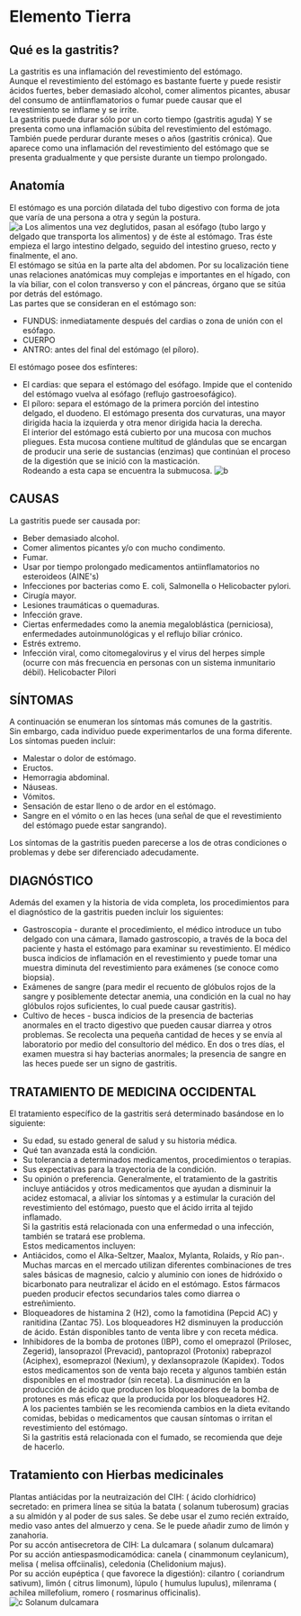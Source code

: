 # Elemento Tierra
## Qué es la gastritis?
La gastritis es una inflamación del revestimiento del estómago.  
Aunque el revestimiento del estómago es bastante fuerte y puede resistir
ácidos fuertes, beber demasiado alcohol, comer alimentos picantes,
abusar del consumo de antiinflamatorios o fumar puede causar que el
revestimiento se inflame y se irrite.  
La gastritis puede durar sólo por un corto tiempo (gastritis aguda)
Y se presenta como una inflamación súbita del revestimiento del
estómago. También puede perdurar durante meses o años (gastritis
crónica). Que aparece como una inflamación del revestimiento del
estómago que se presenta gradualmente y que persiste durante un
tiempo prolongado.

## Anatomía
El estómago es una porción dilatada del tubo digestivo con forma de jota
que varía de una persona a otra y según la postura.  
![a](23/1.png)
Los alimentos una vez deglutidos, pasan al esófago (tubo largo y delgado
que transporta los alimentos) y de éste al estómago. Tras éste empieza el
largo intestino delgado, seguido del intestino grueso, recto y finalmente,
el ano.  
El estómago se sitúa en la parte alta del abdomen. Por su localización
tiene unas relaciones anatómicas muy complejas e importantes en el
hígado, con la vía biliar, con el colon transverso y con el páncreas, órgano
que se sitúa por detrás del estómago.  
Las partes que se consideran en el estómago son:  
- FUNDUS: inmediatamente después del cardias o zona de unión con el esófago.
- CUERPO
- ANTRO: antes del final del estómago (el píloro).

El estómago posee dos esfínteres:
- El cardias: que separa el estómago del esófago. Impide que el contenido del estómago vuelva al esófago (reflujo gastroesofágico).
- El píloro: separa el estómago de la primera porción del intestino delgado, el duodeno.
El estómago presenta dos curvaturas, una mayor dirigida hacia la
izquierda y otra menor dirigida hacia la derecha.  
El interior del estómago está cubierto por una mucosa con muchos
pliegues. Esta mucosa contiene multitud de glándulas que se encargan de
producir una serie de sustancias (enzimas) que continúan el proceso de la
digestión que se inició con la masticación.  
Rodeando a esta capa se encuentra la submucosa. 
![b](23/2.png) 
## CAUSAS
La gastritis puede ser causada por:
- Beber demasiado alcohol.
- Comer alimentos picantes y/o con mucho condimento.
- Fumar.
- Usar por tiempo prolongado medicamentos antiinflamatorios no esteroideos (AINE's)
- Infecciones por bacterias como E. coli, Salmonella o Helicobacter pylori.
- Cirugía mayor.
- Lesiones traumáticas o quemaduras.
- Infección grave.
- Ciertas enfermedades como la anemia megaloblástica (perniciosa), enfermedades autoinmunológicas y el reflujo biliar crónico.
- Estrés extremo.
- Infección viral, como citomegalovirus y el virus del herpes simple (ocurre con más frecuencia en personas con un sistema inmunitario débil).
Helicobacter Pilori
## SÍNTOMAS
A continuación se enumeran los síntomas más comunes de la gastritis.  
Sin embargo, cada individuo puede experimentarlos de una forma diferente.  
Los síntomas pueden incluir:
- Malestar o dolor de estómago.
- Eructos.
- Hemorragia abdominal.
- Náuseas.
- Vómitos.
- Sensación de estar lleno o de ardor en el estómago.
- Sangre en el vómito o en las heces (una señal de que el revestimiento del estómago puede estar sangrando).

Los síntomas de la gastritis pueden parecerse a los de otras condiciones o
problemas y debe ser diferenciado adecudamente.  
## DIAGNÓSTICO
Además del examen y la historia de vida completa, los procedimientos
para el diagnóstico de la gastritis pueden incluir los siguientes:
- Gastroscopia - durante el procedimiento, el médico introduce un tubo delgado con una cámara, llamado gastroscopio, a través de la boca del paciente y hasta el estómago para examinar su revestimiento. El médico busca indicios de inflamación en el revestimiento y puede tomar una muestra diminuta del revestimiento para exámenes (se conoce como biopsia).
- Exámenes de sangre (para medir el recuento de glóbulos rojos de la sangre y posiblemente detectar anemia, una condición en la cual no hay glóbulos rojos suficientes, lo cual puede causar gastritis).
- Cultivo de heces - busca indicios de la presencia de bacterias anormales en el tracto digestivo que pueden causar diarrea y otros problemas. Se recolecta una pequeña cantidad de heces y se envía al laboratorio por medio del consultorio del médico. En dos o tres días, el examen muestra si hay bacterias anormales; la presencia de sangre en las heces puede ser un signo de gastritis.

## TRATAMIENTO DE MEDICINA OCCIDENTAL
El tratamiento específico de la gastritis será determinado
basándose en lo siguiente:  
- Su edad, su estado general de salud y su historia médica.
- Qué tan avanzada está la condición.
- Su tolerancia a determinados medicamentos, procedimientos o terapias.
- Sus expectativas para la trayectoria de la condición.
- Su opinión o preferencia.
Generalmente, el tratamiento de la gastritis incluye antiácidos y
otros medicamentos que ayudan a disminuir la acidez estomacal, a
aliviar los síntomas y a estimular la curación del revestimiento del
estómago, puesto que el ácido irrita al tejido inflamado.  
Si la gastritis está relacionada con una enfermedad o una infección,
también se tratará ese problema.  
Estos medicamentos incluyen:
- Antiácidos, como el Alka-Seltzer, Maalox, Mylanta, Rolaids, y Río pan-. Muchas marcas en el mercado utilizan diferentes combinaciones de tres sales básicas de magnesio, calcio y aluminio con iones de hidróxido o bicarbonato para neutralizar el ácido en el estómago. Estos fármacos pueden producir efectos secundarios tales como diarrea o estreñimiento.
- Bloqueadores de histamina 2 (H2), como la famotidina (Pepcid AC) y ranitidina (Zantac 75). Los bloqueadores H2 disminuyen la producción de ácido. Están disponibles tanto de venta libre y con receta médica.
- Inhibidores de la bomba de protones (IBP), como el omeprazol (Prilosec, Zegerid), lansoprazol (Prevacid), pantoprazol (Protonix) rabeprazol (Aciphex), esomeprazol (Nexium), y dexlansoprazole (Kapidex).
Todos estos medicamentos son de venta bajo receta y algunos
también están disponibles en el mostrador (sin receta). La
disminución en la producción de ácido que producen los
bloqueadores de la bomba de protones es más eficaz que la
producida por los bloqueadores H2.  
A los pacientes también se les recomienda cambios en la
dieta evitando comidas, bebidas o medicamentos que causan
síntomas o irritan el revestimiento del estómago.  
Si la gastritis está relacionada con el fumado, se recomienda que
deje de hacerlo.  

## Tratamiento con Hierbas medicinales
Plantas antiácidas por la neutraización del CIH: ( ácido clorhídrico) secretado: en primera línea se sitúa la batata ( solanum tuberosum) gracias a su almidón y al poder de sus sales.
Se debe usar el zumo recién extraído, medio vaso antes del almuerzo y
cena. Se le puede añadir zumo de limón y zanahoria.  
Por su accón antisecretora de CIH: La dulcamara ( solanum dulcamara)  
Por su acción antiespasmodicamódica: canela ( cinammonum
ceylanicum), melisa ( melisa offciinalis), celedonia (Chelidonium majus).  
Por su acción eupéptica ( que favorece la digestión): cilantro ( coriandrum
sativum), limón ( citrus limonum), lúpulo ( humulus lupulus), milenrama (
achilea millefolium, romero ( rosmarinus officinalis).  
![c](23/3.png)
Solanum dulcamara